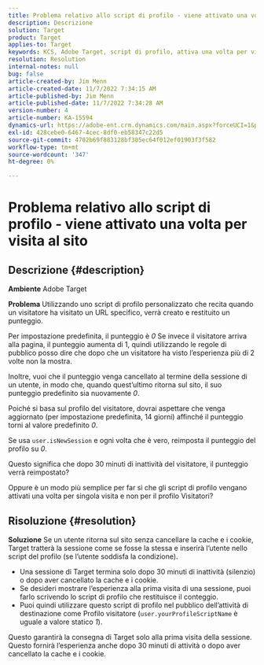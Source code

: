 ```yaml
---
title: Problema relativo allo script di profilo - viene attivato una volta per visita al sito
description: Descrizione
solution: Target
product: Target
applies-to: Target
keywords: KCS, Adobe Target, script di profilo, attiva una volta per visita del sito, user.isNewSession, user.yourProfileScriptName
resolution: Resolution
internal-notes: null
bug: false
article-created-by: Jim Menn
article-created-date: 11/7/2022 7:34:15 AM
article-published-by: Jim Menn
article-published-date: 11/7/2022 7:34:28 AM
version-number: 4
article-number: KA-15594
dynamics-url: https://adobe-ent.crm.dynamics.com/main.aspx?forceUCI=1&pagetype=entityrecord&etn=knowledgearticle&id=a0637191-6e5e-ed11-9561-6045bd0065f9
exl-id: 428cebe0-6467-4cec-8df0-eb58347c22d5
source-git-commit: 4702b69f883128bf305ec64f012ef01903f3f582
workflow-type: tm+mt
source-wordcount: '347'
ht-degree: 0%

---
```


# Problema relativo allo script di profilo - viene attivato una volta per visita al sito

## Descrizione {#description}


<b>Ambiente</b>
Adobe Target

<b>Problema</b>
Utilizzando uno script di profilo personalizzato che recita quando un visitatore ha visitato un URL specifico, verrà creato e restituito un punteggio.

Per impostazione predefinita, il punteggio è *0* Se invece il visitatore arriva alla pagina, il punteggio aumenta di 1, quindi utilizzando le regole di pubblico posso dire che dopo che un visitatore ha visto l’esperienza più di 2 volte non la mostra.



Inoltre, vuoi che il punteggio venga cancellato al termine della sessione di un utente, in modo che, quando quest’ultimo ritorna sul sito, il suo punteggio predefinito sia nuovamente *0*.

Poiché si basa sul profilo del visitatore, dovrai aspettare che venga aggiornato (per impostazione predefinita, 14 giorni) affinché il punteggio torni al valore predefinito *0*.

Se usa `user.isNewSession` e ogni volta che è vero, reimposta il punteggio del profilo su *0*.



Questo significa che dopo 30 minuti di inattività del visitatore, il punteggio verrà reimpostato?

Oppure è un modo più semplice per far sì che gli script di profilo vengano attivati una volta per singola visita e non per il profilo Visitatori?


## Risoluzione {#resolution}


<b>Soluzione</b>
Se un utente ritorna sul sito senza cancellare la cache e i cookie, Target tratterà la sessione come se fosse la stessa e inserirà l’utente nello script del profilo (se l’utente soddisfa la condizione).

- Una sessione di Target termina solo dopo 30 minuti di inattività (silenzio) o dopo aver cancellato la cache e i cookie.
- Se desideri mostrare l’esperienza alla prima visita di una sessione, puoi farlo scrivendo lo script di profilo che restituisce il conteggio.
- Puoi quindi utilizzare questo script di profilo nel pubblico dell’attività di destinazione come Profilo visitatore (`user.yourProfileScriptName` è uguale a valore statico *1*).


Questo garantirà la consegna di Target solo alla prima visita della sessione. Questo fornirà l’esperienza anche dopo 30 minuti di attività o dopo aver cancellato la cache e i cookie.
